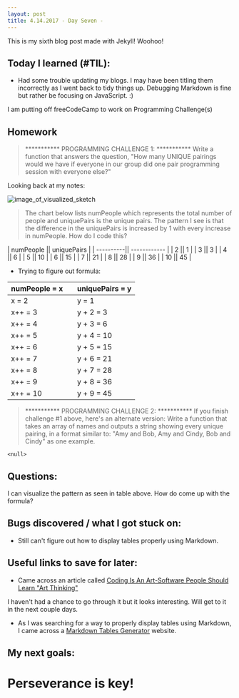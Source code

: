 ```yaml
---
layout: post
title: 4.14.2017 - Day Seven - 
---
```


This is my sixth blog post made with Jekyll! Woohoo! 

## Today I learned (#TIL):   

- Had some trouble updating my blogs.  I may have been titling them incorrectly as I went back to tidy things up.  Debugging Markdown is fine but rather be focusing on JavaScript.  :)

I am putting off freeCodeCamp to work on Programming Challenge(s) 

## Homework
> ***********   PROGRAMMING CHALLENGE 1:   *********** 
>  Write a function that answers the question,
>  "How many UNIQUE pairings would we have if everyone in our
>  group did one pair programming session with everyone else?"

Looking back at my notes:

![image_of_visualized_sketch](https://r7uaz0n.github.io/images/sketch1.jpg)

> The chart below lists numPeople which represents the total number of people and uniquePairs is the unique pairs.  The pattern I see is that the difference in the uniquePairs is increased by 1 with every increase in numPeople. 
How do I code this?


| numPeople ||  uniquePairs |
| ----------|| ------------ |
| 2         ||    1         |
| 3         ||    3         |
| 4         ||    6         |
| 5         ||    10        |
| 6         ||    15        |
| 7         ||    21        |
| 8         ||    28        |
| 9         ||    36        |
| 10        ||    45        |


- Trying to figure out formula:

| numPeople = x   |     | uniquePairs = y   |
|---------------  |---  |-----------------  |
| x = 2           |     | y = 1             |
| x++ = 3         |     | y + 2 = 3         |
| x++ = 4         |     | y + 3 = 6         |
| x++ = 5         |     | y + 4 = 10        |
| x++ = 6         |     | y + 5 = 15        |
| x++ = 7         |     | y + 6 = 21        |
| x++ = 8         |     | y + 7 = 28        |
| x++ = 9         |     | y + 8 = 36        |
| x++ = 10        |     | y + 9 = 45        |








> ***********   PROGRAMMING CHALLENGE 2:   ***********
> If you finish challenge #1 above, here's an alternate version:
> Write a function that takes an array of names and outputs a
> string showing every unique pairing, in a format similar to:
> "Amy and Bob, Amy and Cindy, Bob and Cindy" as one example.

`<null>`


## Questions:

I can visualize the pattern as seen in table above.  How do come up with the formula?  


## Bugs discovered / what I got stuck on:

- Still can't figure out how to display tables properly using Markdown.  


## Useful links to save for later:

- Came across an article called [Coding Is An Art-Software People Should Learn "Art Thinking"](https://www.fastcompany.com/3019082/coding-is-an-art-software-people-should-learn-art-thinking)

I haven't had a chance to go through it but it looks interesting.  Will get to it in the next couple days. 

- As I was searching for a way to properly display tables using Markdown, I came across a [Markdown Tables Generator](http://www.tablesgenerator.com/markdown_tables#) website.

## My next goals:



# Perseverance is key!








